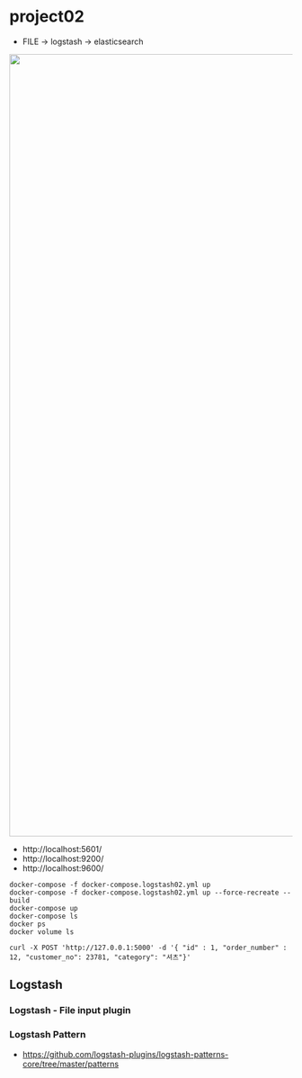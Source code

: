 # project02

- FILE -> logstash -> elasticsearch
<img width="1391" alt="" src="https://user-images.githubusercontent.com/11022719/86531824-837a7500-beff-11ea-8d04-c5f06235283f.png">

- http://localhost:5601/
- http://localhost:9200/
- http://localhost:9600/

```
docker-compose -f docker-compose.logstash02.yml up
docker-compose -f docker-compose.logstash02.yml up --force-recreate --build 
docker-compose up
docker-compose ls
docker ps
docker volume ls

curl -X POST 'http://127.0.0.1:5000' -d '{ "id" : 1, "order_number" : 12, "customer_no": 23781, "category": "셔츠"}'
```

## Logstash

### Logstash - File input plugin

### Logstash Pattern
- https://github.com/logstash-plugins/logstash-patterns-core/tree/master/patterns

